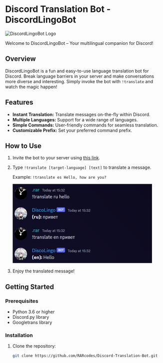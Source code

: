 # Discord Translation Bot - DiscordLingoBot

![DiscordLingoBot Logo](https://cdn.discordapp.com/avatars/1101612806542999582/8644348d233877bed8ade55847f5cb5d.webp?size=80)

Welcome to DiscordLingoBot – Your multilingual companion for Discord!

## Overview

DiscordLingoBot is a fun and easy-to-use language translation bot for Discord. Break language barriers in your server and make conversations more diverse and interesting. Simply invoke the bot with `!translate` and watch the magic happen!

## Features

- **Instant Translation:** Translate messages on-the-fly within Discord.
- **Multiple Languages:** Support for a wide range of languages.
- **Simple Commands:** User-friendly commands for seamless translation.
- **Customizable Prefix:** Set your preferred command prefix.

## How to Use

1. Invite the bot to your server using [this link]([bot-invite-link](https://discord.com/api/oauth2/authorize?client_id=1185595567095681076&permissions=326417528832&scope=bot)).
2. Type `!translate [target-language] [text]` to translate a message.

   Example: `!translate es Hello, how are you?`

   ![DiscordLingoBot in Action](img/bot_in_action.png)

3. Enjoy the translated message!

## Getting Started

### Prerequisites

- Python 3.6 or higher
- Discord.py library
- Googletrans library

### Installation

1. Clone the repository:

   ```bash
   git clone https://github.com/RARcodes/Discord-Translation-Bot.git
